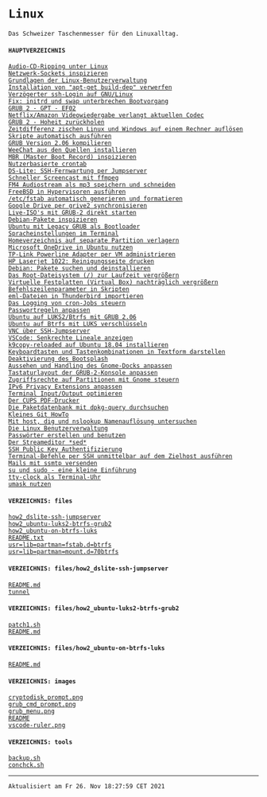 # `Linux`

`Das Schweizer Taschenmesser für den Linuxalltag.`

#### `HAUPTVERZEICHNIS`

[`Audio-CD-Ripping unter Linux`](do_cd-ripping.md)<br>
[`Netzwerk-Sockets inspizieren`](do_check-sockets.md)<br>
[`Grundlagen der Linux-Benutzerverwaltung`](do_manage-users.md)<br>
[`Installation von "apt-get build-dep" verwerfen`](fix_apt-get-build-deb-undo.md)<br>
[`Verzögerter ssh-Login auf GNU/Linux`](fix_delayed-ssh-login.md)<br>
[`Fix: initrd und swap unterbrechen Bootvorgang`](fix_frozen-bootstrap.md)<br>
[`GRUB 2 - GPT - EF02`](fix_gpt-for-grub2.md)<br>
[`Netflix/Amazon Videowiedergabe verlangt aktuellen Codec`](fix_netflix-amazon-av.md)<br>
[`GRUB 2 - Hoheit zurückholen`](fix_rebind-grub.md)<br>
[`Zeitdifferenz zischen Linux und Windows auf einem Rechner auflösen`](fix_timediff_linux_win.md)<br>
[`Skripte automatisch ausführen`](how2_autostart-scripts.md)<br>
[`GRUB Version 2.06 kompilieren`](how2_build-grub2-on-deb.md)<br>
[`WeeChat aus den Quellen installieren`](how2_build-weechat@ubuntu.md)<br>
[`MBR (Master Boot Record) inspizieren`](how2_check-mbr.md)<br>
[`Nutzerbasierte crontab`](how2_crontab-userbased.md)<br>
[`DS-Lite: SSH-Fernwartung per Jumpserver`](how2_dslite-ssh-jumpserver.md)<br>
[`Schneller Screencast mit ffmpeg`](how2_ffmpeg-screencast.md)<br>
[`FM4 Audiostream als mp3 speichern und schneiden`](how2_fm4-record+cut.md)<br>
[`FreeBSD in Hypervisoren ausführen`](how2_freeBSD-hypervision.md)<br>
[`/etc/fstab automatisch generieren und formatieren`](how2_generate-fstab.md)<br>
[`Google Drive per grive2 synchronisieren`](how2_grive2-googledrive-sync.md)<br>
[`Live-ISO's mit GRUB-2 direkt starten`](how2_grub2-start-iso's.md)<br>
[`Debian-Pakete inspizieren`](how2_inspect-deb-files.md)<br>
[`Ubuntu mit Legacy GRUB als Bootloader`](how2_install-legacy-GRUB.md)<br>
[`Spracheinstellungen im Terminal`](how2_locale-settings.md)<br>
[`Homeverzeichnis auf separate Partition verlagern`](how2_move-home.md)<br>
[`Microsoft OneDrive in Ubuntu nutzen`](how2_onedrive_on_ubuntu.md)<br>
[`TP-Link Powerline Adapter per VM administrieren`](how2_powerline-on-linux.md)<br>
[`HP Laserjet 1022: Reinigungsseite drucken`](how2_print-cleansheet.md)<br>
[`Debian: Pakete suchen und deinstallieren`](how2_remove-deb-pakets.md)<br>
[`Das Root-Dateisystem (/) zur Laufzeit vergrößern`](how2_resize_rootfs-partition.md)<br>
[`Virtuelle Festplatten (Virtual Box) nachträglich vergrößern`](how2_resize_vbox-hd.md)<br>
[`Befehlszeilenparameter in Skripten`](how2_script-arguments.md)<br>
[`eml-Dateien in Thunderbird importieren`](how2_thunderbird-import-eml.md)<br>
[`Das Logging von cron-Jobs steuern`](how2_tweak-cron-logging.md)<br>
[`Passwortregeln anpassen`](how2_tweak-pw-strength.md)<br>
[`Ubuntu auf LUKS2/Btrfs mit GRUB 2.06`](how2_ubuntu-luks2-btrfs-grub2.md)<br>
[`Ubuntu auf Btrfs mit LUKS verschlüsseln`](how2_ubuntu-on-btrfs-luks.md)<br>
[`VNC über SSH-Jumpserver`](how2_vnc-ssh-jumpserver.md)<br>
[`VSCode: Senkrechte Lineale anzeigen`](how2_vscode-rulers.md)<br>
[`k9copy-reloaded auf Ubuntu 18.04 installieren`](install_k9copy-reloaded.md)<br>
[`Keyboardtasten und Tastenkombinationen in Textform darstellen`](keyboard-key-mime.md)<br>
[`Deaktivierung des Bootsplash`](tweak_bootsplash-off.md)<br>
[`Aussehen und Handling des Gnome-Docks anpassen`](tweak_gnome-dock.md)<br>
[`Tastaturlayout der GRUB-2-Konsole anpassen`](tweak_grub2-keyboard-layout.md)<br>
[`Zugriffsrechte auf Partitionen mit Gnome steuern`](tweak_hd-access-per-gnome.md)<br>
[`IPv6 Privacy Extensions anpassen`](tweak_privacy-extensions.md)<br>
[`Terminal Input/Output optimieren`](tweak_terminal-io.md)<br>
[`Der CUPS PDF-Drucker`](use_cups_pdf.md)<br>
[`Die Paketdatenbank mit dpkg-query durchsuchen`](use_dpkg-query.md)<br>
[`Kleines Git HowTo`](use_git.md)<br>
[`Mit host, dig und nslookup Namenauflösung untersuchen`](use_host-dig-nslookup.md)<br>
[`Die Linux Benutzerverwaltung`](use_linux-user-management.md)<br>
[`Passwörter erstellen und benutzen`](use_passwords.md)<br>
[`Der Streameditor *sed*`](use_sed.md)<br>
[`SSH Public Key Authentifizierung`](use_ssh-pka.md)<br>
[`Terminal-Befehle per SSH unmittelbar auf dem Zielhost ausführen`](use_ssh-t.md)<br>
[`Mails mit ssmtp versenden`](use_ssmtp.md)<br>
[`su und sudo - eine kleine Einführung`](use_su-sudo.md)<br>
[`tty-clock als Terminal-Uhr`](use_tty-clock.md)<br>
[`umask nutzen`](use_umask.md)<br>

#### `VERZEICHNIS: files`

[`how2_dslite-ssh-jumpserver`](files/how2_dslite-ssh-jumpserver)<br>
[`how2_ubuntu-luks2-btrfs-grub2`](files/how2_ubuntu-luks2-btrfs-grub2)<br>
[`how2_ubuntu-on-btrfs-luks`](files/how2_ubuntu-on-btrfs-luks)<br>
[`README.txt`](files/README.txt)<br>
[`usr=lib=partman=fstab.d=btrfs`](files/usr=lib=partman=fstab.d=btrfs)<br>
[`usr=lib=partman=mount.d=70btrfs`](files/usr=lib=partman=mount.d=70btrfs)<br>

#### `VERZEICHNIS: files/how2_dslite-ssh-jumpserver`

[`README.md`](files/how2_dslite-ssh-jumpserver/README.md)<br>
[`tunnel`](files/how2_dslite-ssh-jumpserver/tunnel)<br>

#### `VERZEICHNIS: files/how2_ubuntu-luks2-btrfs-grub2`

[`patch1.sh`](files/how2_ubuntu-luks2-btrfs-grub2/patch1.sh)<br>
[`README.md`](files/how2_ubuntu-luks2-btrfs-grub2/README.md)<br>

#### `VERZEICHNIS: files/how2_ubuntu-on-btrfs-luks`

[`README.md`](files/how2_ubuntu-on-btrfs-luks/README.md)<br>

#### `VERZEICHNIS: images`

[`cryptodisk_prompt.png`](images/cryptodisk_prompt.png)<br>
[`grub_cmd_prompt.png`](images/grub_cmd_prompt.png)<br>
[`grub_menu.png`](images/grub_menu.png)<br>
[`README`](images/README)<br>
[`vscode-ruler.png`](images/vscode-ruler.png)<br>

#### `VERZEICHNIS: tools`

[`backup.sh`](tools/backup.sh)<br>
[`conchck.sh`](tools/conchck.sh)<br>

---

`Aktualisiert am Fr 26. Nov 18:27:59 CET 2021`
